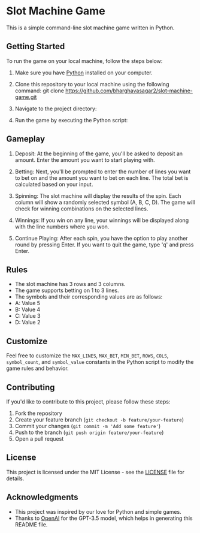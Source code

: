 # Slot Machine Game

This is a simple command-line slot machine game written in Python.

## Getting Started

To run the game on your local machine, follow the steps below:

1. Make sure you have [Python](https://www.python.org/downloads/) installed on your computer.

2. Clone this repository to your local machine using the following command: git clone https://github.com/bharghavasagar2/slot-machine-game.git

3. Navigate to the project directory:

4. Run the game by executing the Python script:

## Gameplay

1. Deposit: At the beginning of the game, you'll be asked to deposit an amount. Enter the amount you want to start playing with.

2. Betting: Next, you'll be prompted to enter the number of lines you want to bet on and the amount you want to bet on each line. The total bet is calculated based on your input.

3. Spinning: The slot machine will display the results of the spin. Each column will show a randomly selected symbol (A, B, C, D). The game will check for winning combinations on the selected lines.

4. Winnings: If you win on any line, your winnings will be displayed along with the line numbers where you won.

5. Continue Playing: After each spin, you have the option to play another round by pressing Enter. If you want to quit the game, type 'q' and press Enter.

## Rules

- The slot machine has 3 rows and 3 columns.
- The game supports betting on 1 to 3 lines.
- The symbols and their corresponding values are as follows:
- A: Value 5
- B: Value 4
- C: Value 3
- D: Value 2

## Customize

Feel free to customize the `MAX_LINES`, `MAX_BET`, `MIN_BET`, `ROWS`, `COLS`, `symbol_count`, and `symbol_value` constants in the Python script to modify the game rules and behavior.

## Contributing

If you'd like to contribute to this project, please follow these steps:

1. Fork the repository
2. Create your feature branch (`git checkout -b feature/your-feature`)
3. Commit your changes (`git commit -m 'Add some feature'`)
4. Push to the branch (`git push origin feature/your-feature`)
5. Open a pull request

## License

This project is licensed under the MIT License - see the [LICENSE](LICENSE) file for details.

## Acknowledgments

- This project was inspired by our love for Python and simple games.
- Thanks to [OpenAI](https://openai.com) for the GPT-3.5 model, which helps in generating this README file.
